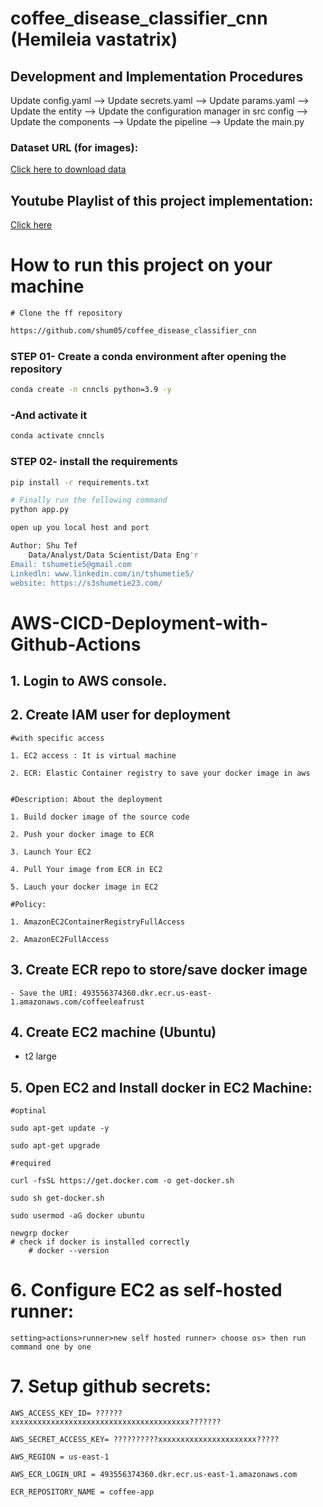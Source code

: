 # coffee_disease_classifier_cnn (Hemileia vastatrix)

## Development and Implementation Procedures

Update config.yaml
	--> Update secrets.yaml
 		--> Update params.yaml
   			--> Update the entity
      				--> Update the configuration manager in src config
	  				--> Update the components
       						--> Update the pipeline
	     						--> Update the main.py


### Dataset URL (for images):
[Click here to download data](https://github.com/shum05/Imgs_coffee_disease_DL/raw/main/imgs_coffee.zip)

## Youtube Playlist of this project implementation:
[Click here](https://www.youtube.com/playlist?list=PLs_a5ZoT8LiSNMbw0iZoaJk8kh-MV37Vx_)

# How to run this project on your machine
	# Clone the ff repository

```bash
https://github.com/shum05/coffee_disease_classifier_cnn
```
### STEP 01- Create a conda environment after opening the repository

```bash
conda create -n cnncls python=3.9 -y
```
 ### -And  activate it
```bash
conda activate cnncls
```


### STEP 02- install the requirements
```bash
pip install -r requirements.txt
```

```bash
# Finally run the following command
python app.py
```

```bash
open up you local host and port
```

```bash
Author: Shu Tef
	Data/Analyst/Data Scientist/Data Eng'r
Email: tshumetie5@gmail.com
Linkedln: www.linkedin.com/in/tshumetie5/
website: https://s3shumetie23.com/
```
# AWS-CICD-Deployment-with-Github-Actions

## 1. Login to AWS console.

## 2. Create IAM user for deployment

	#with specific access

	1. EC2 access : It is virtual machine

	2. ECR: Elastic Container registry to save your docker image in aws


	#Description: About the deployment

	1. Build docker image of the source code

	2. Push your docker image to ECR

	3. Launch Your EC2 

	4. Pull Your image from ECR in EC2

	5. Lauch your docker image in EC2

	#Policy:

	1. AmazonEC2ContainerRegistryFullAccess

	2. AmazonEC2FullAccess

	
## 3. Create ECR repo to store/save docker image
    - Save the URI: 493556374360.dkr.ecr.us-east-1.amazonaws.com/coffeeleafrust
	
                    
	
## 4. Create EC2 machine (Ubuntu) 
   - t2 large
## 5. Open EC2 and Install docker in EC2 Machine:
	
	
	#optinal

	sudo apt-get update -y

	sudo apt-get upgrade
	
	#required

	curl -fsSL https://get.docker.com -o get-docker.sh

	sudo sh get-docker.sh

	sudo usermod -aG docker ubuntu

	newgrp docker
	# check if docker is installed correctly
	    # docker --version
	
# 6. Configure EC2 as self-hosted runner:
    setting>actions>runner>new self hosted runner> choose os> then run command one by one


# 7. Setup github secrets:

    AWS_ACCESS_KEY_ID= ??????xxxxxxxxxxxxxxxxxxxxxxxxxxxxxxxxxxxxxxxx???????

    AWS_SECRET_ACCESS_KEY= ??????????xxxxxxxxxxxxxxxxxxxxxx?????

    AWS_REGION = us-east-1

    AWS_ECR_LOGIN_URI = 493556374360.dkr.ecr.us-east-1.amazonaws.com

    ECR_REPOSITORY_NAME = coffee-app
